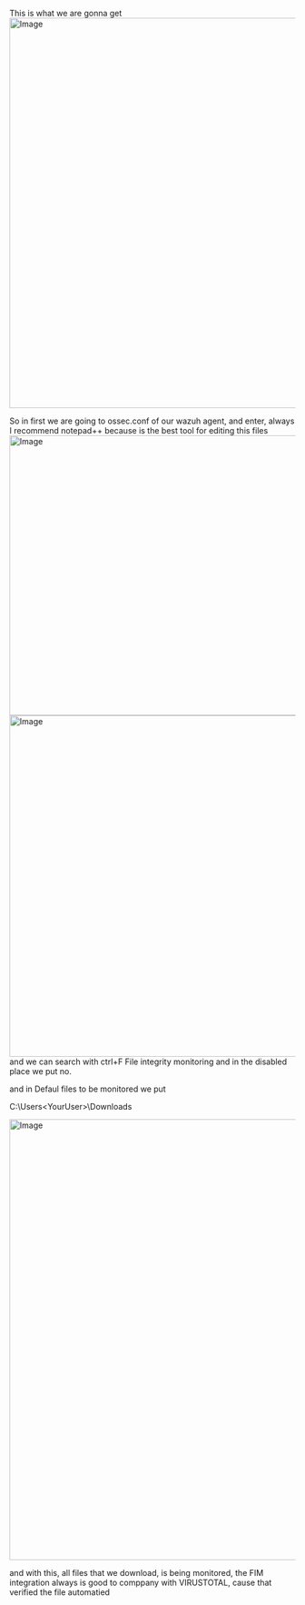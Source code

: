 This is what we are gonna get
<img width="1751" height="687" alt="Image" src="https://github.com/user-attachments/assets/aced8a38-1bdb-468d-a678-8c8a07ec47db" />

So in first we are going to ossec.conf of our wazuh agent, and enter, always I recommend notepad++ because is the best tool for editing this files
<img width="1121" height="493" alt="Image" src="https://github.com/user-attachments/assets/8748116c-23cc-462b-833a-aec5accd58b1" />
<img width="1083" height="601" alt="Image" src="https://github.com/user-attachments/assets/f4e84a3a-2f89-49da-9866-1ded6884666e" />
and we can search with ctrl+F File integrity monitoring and in the disabled place we put no.

and in Defaul files to be monitored we put

<directories check all="yes" report_changes="yes" realtime="yes">C:\Users\<YourUser>\Downloads</directories>

<img width="1332" height="776" alt="Image" src="https://github.com/user-attachments/assets/9a7732f5-191a-44b4-a6e7-1094417207f0" />

and with this, all files that we download, is being monitored, the FIM integration always is good to comppany with VIRUSTOTAL, cause that verified the file automatied


